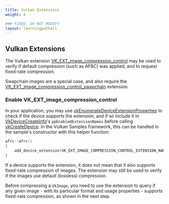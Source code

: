```yaml
---
title: Vulkan Extensions
weight: 4

### FIXED, DO NOT MODIFY
layout: learningpathall
---
```


## Vulkan Extensions

The Vulkan extension [VK_EXT_image_compression_control](https://docs.vulkan.org/spec/latest/appendices/extensions.html#VK_EXT_image_compression_control) may be used to verify if default compression (such as AFBC) was applied, and to request fixed-rate compression.

Swapchain images are a special case, and also require the [VK_EXT_image_compression_control_swapchain](https://docs.vulkan.org/spec/latest/appendices/extensions.html#VK_EXT_image_compression_control_swapchain) extension.

### Enable VK_EXT_image_compression_control

In your application, you may use [vkEnumerateDeviceExtensionProperties](https://registry.khronos.org/vulkan/specs/1.3-extensions/man/html/vkEnumerateDeviceExtensionProperties.html) to check if the device supports the extension, and if so include it in [VkDeviceCreateInfo](https://registry.khronos.org/vulkan/specs/1.3-extensions/man/html/VkDeviceCreateInfo.html)'s `ppEnabledExtensionNames` before calling [vkCreateDevice](https://registry.khronos.org/vulkan/specs/1.3-extensions/man/html/vkCreateDevice.html).
In the Vulkan Samples framework, this can be handled in the sample's constructor with this helper function:

```C
afrc::afrc()
{
	add_device_extension(VK_EXT_IMAGE_COMPRESSION_CONTROL_EXTENSION_NAME);
}
```

If a device supports the extension, it does not mean that it also supports fixed-rate compression of images.
The extension may still be used to verify if the images use default (lossless) compression.

Before compressing a `VkImage`, you need to use the extension to query if any given image - with its particular format and usage properties - supports fixed-rate compression, as shown in the next step.
